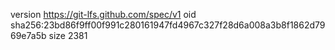 version https://git-lfs.github.com/spec/v1
oid sha256:23bd86f9ff00f991c280161947fd4967c327f28d6a008a3b8f1862d7969e7a5b
size 2381
